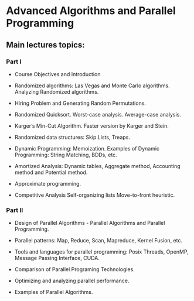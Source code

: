 # Advanced Algorithms and Parallel Programming
## Main lectures topics:

### Part I

- Course Objectives and Introduction

- Randomized algorithms: Las Vegas and Monte Carlo algorithms. Analyzing Randomized algorithms.

- Hiring Problem and Generating Random Permutations.

- Randomized Quicksort. Worst-case analysis. Average-case analysis.

- Karger’s Min-Cut Algorithm. Faster version by Karger and Stein.

- Randomized data structures: Skip Lists, Treaps.

- Dynamic Programming: Memoization. Examples of Dynamic Programming: String Matching, BDDs, etc.

- Amortized Analysis: Dynamic tables, Aggregate method, Accounting method and Potential method.

- Approximate programming.

- Competitive Analysis Self-organizing lists Move-to-front heuristic.

### Part II

- Design of Parallel Algorithms - Parallel Algorithms and Parallel Programming.

- Parallel patterns: Map, Reduce, Scan, Mapreduce, Kernel Fusion, etc.

- Tools and languages for parallel programming: Posix Threads, OpenMP, Message Passing Interface, CUDA.

- Comparison of Parallel Programing Technologies.

- Optimizing and analyzing parallel performance.

- Examples of Parallel Algorithms.